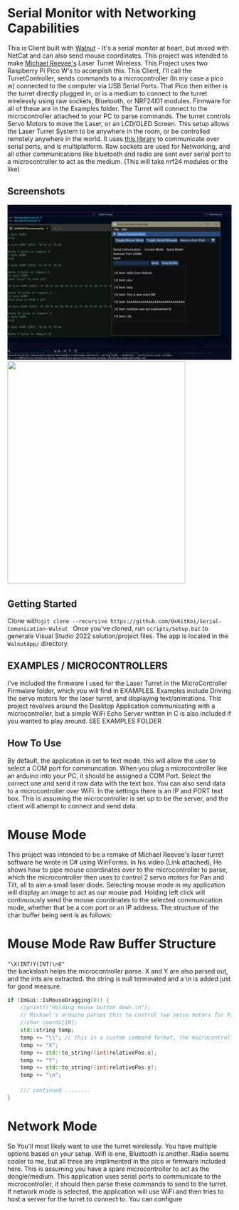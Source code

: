 # Serial Monitor with Networking Capabilities

This is Client built with [Walnut](https://github.com/TheCherno/Walnut) - It's a serial monitor at heart, but mixed with NetCat and can also send mouse coordinates.
This project was intended to make [Michael Reevee's](https://youtu.be/_P24em7Auq0?si=aHVvcCby17MTgddT) Laser Turret Wireless. This Project uses two Raspberry Pi Pico W's to acomplish this. This Client, I'll call the TurretController, sends commands to a microcontroller (In my case a pico w) connected to the computer via USB Serial Ports. That Pico then either is the turret directly plugged in, or is a medium to connect to the turret wirelessly using raw sockets, Bluetooth, or NRF24l01 modules. Firmware for all of these are in the Examples folder. The Turret will connect to the microcontroller attached to your PC to parse commands. The turret controls Servo Motors to move the Laser, or an LCD/OLED Screen. This setup allows the Laser Turret System to be anywhere in the room, or be controlled remotely anywhere in the world. It uses [this library](https://gitlab.com/Teuniz/RS-232) to communicate over serial ports, and is multiplatform. Raw sockets are used for Networking, and all other communications like bluetooth and radio are sent over serial port to a microcontroller to act as the medium. (This will take nrf24 modules or the like)

## Screenshots
![Main Page](https://github.com/0xKitKoi/Serial-Comunication-Walnut/blob/master/EXAMPLES/Images/Screenshot.png)
<img src="https://github.com/0xKitKoi/Serial-Comunication-Walnut/blob/master/EXAMPLES/Images/Demo.gif" width="400" height="500"/>


## Getting Started
Clone with:```git clone --recursive https://github.com/0xKitKoi/Serial-Comunication-Walnut ``` Once you've cloned, run `scripts/Setup.bat` to generate Visual Studio 2022 solution/project files. The app is located in the `WalnutApp/` directory. 

## EXAMPLES / MICROCONTROLLERS
I've included the firmware I used for the Laser Turret in the MicroController Firmware folder, which you will find in EXAMPLES. Examples include Driving the servo motors for the laser turret, and displaying text/animations. This project revolves around the Desktop Application communicating with a microcontroller, but a simple WiFi Echo Server written in C is also included if you wanted to play around. SEE EXAMPLES FOLDER


## How To Use
By default, the application is set to text mode. this will allow the user to select a COM port for communcation. When you plug a microcontroller like an arduino into your PC, it should be assigned a COM Port. Select the correct one and send it raw data with the text box.
You can also send data to a microcontroller over WiFi. In the settings there is an IP and PORT text box. This is assuming the microcontroller is set up to be the server, and the client will attempt to connect and send data. 

# Mouse Mode
This project was intended to be a remake of Michael Reevee's laser turret software he wrote in C# using WinForms. In his video (Link attached), He shows how to pipe mouse coordinates over to the microcontroller to parse, which the microcontroller then uses to control 2 servo motors for Pan and Tilt, all to aim a small laser diode. Selecting mouse mode in my application will display an image to act as our mouse pad. Holding left click will continuously send the mouse coordinates to the selected communication mode, whether that be a com port or an IP address. The structure of the char buffer being sent is as follows:

# Mouse Mode Raw Buffer Structure
```"\X(INT)Y(INT)\n0"``` \
the backslash helps the microcontroller parse. X and Y are also parsed out, and the ints are extracted. the string is null terminated and a \n is added just for good measure. 

```C++
if (ImGui::IsMouseDragging(0)) {
    //printf("Holding mouse button down.\n");
    // Michael's arduino parses this to control two servo motors for Pan And Yaw. Yee Haw.
    //char coords[10];
    std::string temp;
    temp += "\\"; // this is a custom command format, the microcontroller will parse this for the ints.
    temp += "X";
    temp += std::to_string((int)relativePos.x);
    temp += "Y";
    temp += std::to_string((int)relativePos.y);
    temp += "\n";

    /// continued ........
}
```

# Network Mode
So You'll most likely want to use the turret wirelessly. You have multiple options based on your setup. Wifi is one, Bluetooth is another. Radio seems cooler to me, but all three are implimented in the pico w firmware included here. This is assuming you have a spare microcontroller to act as the dongle/medium. This application uses serial ports to communicate to the microcontroller, it should then parse these commands to send to the turret. If network mode is selected, the application will use WiFi and then tries to host a server for the turret to connect to. You can configure 
